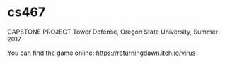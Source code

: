 # cs467
CAPSTONE PROJECT Tower Defense, Oregon State University, Summer 2017

You can find the game online: https://returningdawn.itch.io/virus
